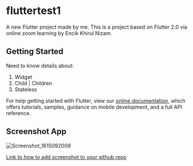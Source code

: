 # fluttertest1

A new Flutter project made by me. This is a project based on Flutter 2.0 via online zoom learning by Encik Khirul Nizam.

## Getting Started

Need to know details about:

1) Widget
2) Child | Children
3) Stateless

For help getting started with Flutter, view our
[online documentation](https://flutter.dev/docs), which offers tutorials,
samples, guidance on mobile development, and a full API reference.


## Screenshot App

![Screenshot_1615092009](https://user-images.githubusercontent.com/47492640/110229175-89b76a00-7f42-11eb-850f-bb2cec05ec72.png)

[Link to how to add screenshot to your github repo](https://medium.com/@justynagolawska/how-to-easily-add-screenshots-into-your-readme-file-on-github-d806a01d6ffd) 